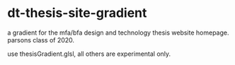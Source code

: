 # dt-thesis-site-gradient

a gradient for the mfa/bfa design and technology thesis website homepage. parsons class of 2020.

use thesisGradient.glsl, all others are experimental only.
